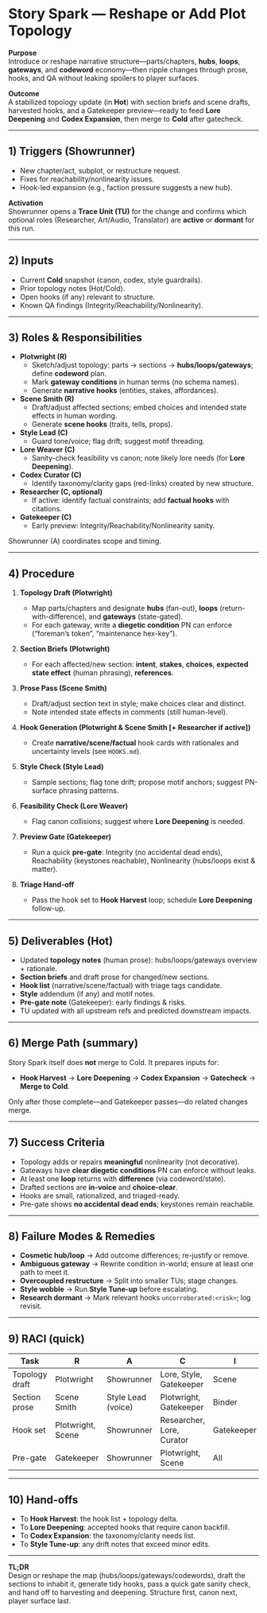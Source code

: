 # Story Spark — Reshape or Add Plot Topology

**Purpose**  
Introduce or reshape narrative structure—parts/chapters, **hubs**, **loops**, **gateways**, and **codeword** economy—then ripple changes through prose, hooks, and QA without leaking spoilers to player surfaces.

**Outcome**  
A stabilized topology update (in **Hot**) with section briefs and scene drafts, harvested hooks, and a Gatekeeper preview—ready to feed **Lore Deepening** and **Codex Expansion**, then merge to **Cold** after gatecheck.

---

## 1) Triggers (Showrunner)

- New chapter/act, subplot, or restructure request.
- Fixes for reachability/nonlinearity issues.
- Hook-led expansion (e.g., faction pressure suggests a new hub).

**Activation**  
Showrunner opens a **Trace Unit (TU)** for the change and confirms which optional roles (Researcher, Art/Audio, Translator) are **active** or **dormant** for this run.

---

## 2) Inputs

- Current **Cold** snapshot (canon, codex, style guardrails).
- Prior topology notes (Hot/Cold).
- Open hooks (if any) relevant to structure.
- Known QA findings (Integrity/Reachability/Nonlinearity).

---

## 3) Roles & Responsibilities

- **Plotwright (R)**  
  - Sketch/adjust topology: parts → sections → **hubs/loops/gateways**; define **codeword** plan.  
  - Mark **gateway conditions** in human terms (no schema names).  
  - Generate **narrative hooks** (entities, stakes, affordances).
- **Scene Smith (R)**  
  - Draft/adjust affected sections; embed choices and intended state effects in human wording.  
  - Generate **scene hooks** (traits, tells, props).
- **Style Lead (C)**  
  - Guard tone/voice; flag drift; suggest motif threading.
- **Lore Weaver (C)**  
  - Sanity-check feasibility vs canon; note likely lore needs (for **Lore Deepening**).
- **Codex Curator (C)**  
  - Identify taxonomy/clarity gaps (red-links) created by new structure.
- **Researcher (C, optional)**  
  - If active: identify factual constraints; add **factual hooks** with citations.
- **Gatekeeper (C)**  
  - Early preview: Integrity/Reachability/Nonlinearity sanity.

Showrunner (A) coordinates scope and timing.

---

## 4) Procedure

1. **Topology Draft (Plotwright)**  
   - Map parts/chapters and designate **hubs** (fan-out), **loops** (return-with-difference), and **gateways** (state-gated).  
   - For each gateway, write a **diegetic condition** PN can enforce (“foreman’s token”, “maintenance hex-key”).

2. **Section Briefs (Plotwright)**  
   - For each affected/new section: **intent**, **stakes**, **choices**, **expected state effect** (human phrasing), **references**.

3. **Prose Pass (Scene Smith)**  
   - Draft/adjust section text in style; make choices clear and distinct.  
   - Note intended state effects in comments (still human-level).

4. **Hook Generation (Plotwright & Scene Smith [+ Researcher if active])**  
   - Create **narrative/scene/factual** hook cards with rationales and uncertainty levels (see `HOOKS.md`).

5. **Style Check (Style Lead)**  
   - Sample sections; flag tone drift; propose motif anchors; suggest PN-surface phrasing patterns.

6. **Feasibility Check (Lore Weaver)**  
   - Flag canon collisions; suggest where **Lore Deepening** is needed.

7. **Preview Gate (Gatekeeper)**  
   - Run a quick **pre-gate**: Integrity (no accidental dead ends), Reachability (keystones reachable), Nonlinearity (hubs/loops exist & matter).

8. **Triage Hand-off**  
   - Pass the hook set to **Hook Harvest** loop; schedule **Lore Deepening** follow-up.

---

## 5) Deliverables (Hot)

- Updated **topology notes** (human prose): hubs/loops/gateways overview + rationale.
- **Section briefs** and draft prose for changed/new sections.
- **Hook list** (narrative/scene/factual) with triage tags candidate.
- **Style** addendum (if any) and motif notes.
- **Pre-gate note** (Gatekeeper): early findings & risks.
- TU updated with all upstream refs and predicted downstream impacts.

---

## 6) Merge Path (summary)

Story Spark itself does **not** merge to Cold. It prepares inputs for:

- **Hook Harvest** → **Lore Deepening** → **Codex Expansion** → **Gatecheck** → **Merge to Cold**.

Only after those complete—and Gatekeeper passes—do related changes merge.

---

## 7) Success Criteria

- Topology adds or repairs **meaningful** nonlinearity (not decorative).
- Gateways have **clear diegetic conditions** PN can enforce without leaks.
- At least one **loop** returns with **difference** (via codeword/state).
- Drafted sections are **in-voice** and **choice-clear**.
- Hooks are small, rationalized, and triaged-ready.
- Pre-gate shows **no accidental dead ends**; keystones remain reachable.

---

## 8) Failure Modes & Remedies

- **Cosmetic hub/loop** → Add outcome differences; re-justify or remove.  
- **Ambiguous gateway** → Rewrite condition in-world; ensure at least one path to meet it.  
- **Overcoupled restructure** → Split into smaller TUs; stage changes.  
- **Style wobble** → Run **Style Tune-up** before escalating.  
- **Research dormant** → Mark relevant hooks `uncorroborated:<risk>`; log revisit.

---

## 9) RACI (quick)

| Task | R | A | C | I |
|---|---|---|---|---|
| Topology draft | Plotwright | Showrunner | Lore, Style, Gatekeeper | Scene |
| Section prose | Scene Smith | Style Lead (voice) | Plotwright, Gatekeeper | Binder |
| Hook set | Plotwright, Scene | Showrunner | Researcher, Lore, Curator | Gatekeeper |
| Pre-gate | Gatekeeper | Showrunner | Plotwright, Scene | All |

---

## 10) Hand-offs

- To **Hook Harvest**: the hook list + topology delta.  
- To **Lore Deepening**: accepted hooks that require canon backfill.  
- To **Codex Expansion**: the taxonomy/clarity needs list.  
- To **Style Tune-up**: any drift notes that exceed minor edits.

---

**TL;DR**  
Design or reshape the map (hubs/loops/gateways/codewords), draft the sections to inhabit it, generate tidy hooks, pass a quick gate sanity check, and hand off to harvesting and deepening. Structure first, canon next, player surface last.
